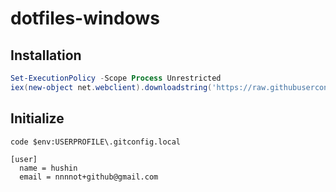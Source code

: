 # dotfiles-windows

## Installation

```powershell
Set-ExecutionPolicy -Scope Process Unrestricted
iex(new-object net.webclient).downloadstring('https://raw.githubusercontent.com/hushin/dotfiles-windows/master/make.ps1')
```

## Initialize

```
code $env:USERPROFILE\.gitconfig.local
```

```
[user]
  name = hushin
  email = nnnnot+github@gmail.com
```
